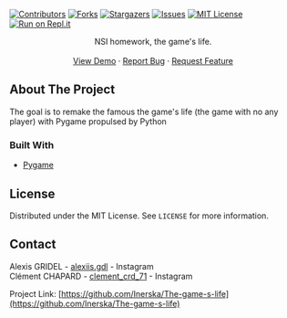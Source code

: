 [![Contributors][contributors-shield]][contributors-url]
[![Forks][forks-shield]][forks-url]
[![Stargazers][stars-shield]][stars-url]
[![Issues][issues-shield]][issues-url]
[![MIT License][license-shield]][license-url]
[![Run on Repl.it](https://repl.it/badge/github/Inerska/The-game-s-life)](https://repl.it/github/Inerska/The-game-s-life)


  <p align="center">
    NSI homework, the game's life.
    <br />
    <br />
    <a href="https://github.com/Inerska/The-game-s-life">View Demo</a>
    ·
    <a href="https://github.com/Inerska/The-game-s-life/issues">Report Bug</a>
    ·
    <a href="https://github.com/Inerska/The-game-s-life/issues">Request Feature</a>
  </p>
</p>



## About The Project

The goal is to remake the famous the game's life (the game with no any player) with Pygame propulsed by Python


### Built With

* [Pygame](https://www.pygame.org/)

<!-- LICENSE -->
## License

Distributed under the MIT License. See `LICENSE` for more information.

<!-- CONTACT -->
## Contact

Alexis GRIDEL - [alexiis.gdl](https://www.instagram.com/alexiis.gdl/) - Instagram <br>
Clément CHAPARD - [clement_crd_71](https://www.instagram.com/clement_crd_71/) - Instagram

Project Link: [https://github.com/Inerska/The-game-s-life](https://github.com/Inerska/The-game-s-life)



<!-- MARKDOWN LINKS & IMAGES -->
<!-- https://www.markdownguide.org/basic-syntax/#reference-style-links -->
[contributors-shield]: https://img.shields.io/github/contributors/Inerska/The-game-s-life.svg?style=flat-square
[contributors-url]: https://github.com/Inerska/The-game-s-life/graphs/contributors
[forks-shield]: https://img.shields.io/github/forks/Inerska/The-game-s-life.svg?style=flat-square
[forks-url]: https://github.com/Inerska/The-game-s-life/network/members
[stars-shield]: https://img.shields.io/github/stars/Inerska/The-game-s-life.svg?style=flat-square
[stars-url]: https://github.com/Inerska/The-game-s-life/stargazers
[issues-shield]: https://img.shields.io/github/issues/Inerska/The-game-s-life.svg?style=flat-square
[issues-url]: https://github.com/Inerska/The-game-s-life/issues
[license-shield]: https://img.shields.io/github/license/Inerska/The-game-s-life.svg?style=flat-square
[license-url]: https://github.com/Inerska/The-game-s-life/blob/master/LICENSE
